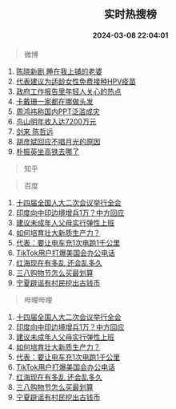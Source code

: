 <div align="center"><h2>实时热搜榜</h2><h4>2024-03-08 22:04:01</h4></div>

> 微博  

1. [陈晓新剧 睡在我上铺的老婆](https://s.weibo.com/weibo?q=%E9%99%88%E6%99%93%E6%96%B0%E5%89%A7%20%E7%9D%A1%E5%9C%A8%E6%88%91%E4%B8%8A%E9%93%BA%E7%9A%84%E8%80%81%E5%A9%86&t=31&band_rank=1&Refer=top)<br />
2. [代表建议为适龄女性免费接种HPV疫苗](https://s.weibo.com/weibo?q=%23%E4%BB%A3%E8%A1%A8%E5%BB%BA%E8%AE%AE%E4%B8%BA%E9%80%82%E9%BE%84%E5%A5%B3%E6%80%A7%E5%85%8D%E8%B4%B9%E6%8E%A5%E7%A7%8DHPV%E7%96%AB%E8%8B%97%23&t=31&band_rank=2&Refer=top)<br />
3. [政府工作报告里年轻人关心的热点](https://s.weibo.com/weibo?q=%23%E6%94%BF%E5%BA%9C%E5%B7%A5%E4%BD%9C%E6%8A%A5%E5%91%8A%E9%87%8C%E5%B9%B4%E8%BD%BB%E4%BA%BA%E5%85%B3%E5%BF%83%E7%9A%84%E7%83%AD%E7%82%B9%23&t=31&band_rank=3&Refer=top)<br />
4. [卡戴珊一家都在哪做头发](https://s.weibo.com/weibo?q=%E5%8D%A1%E6%88%B4%E7%8F%8A%E4%B8%80%E5%AE%B6%E9%83%BD%E5%9C%A8%E5%93%AA%E5%81%9A%E5%A4%B4%E5%8F%91&t=31&band_rank=4&Refer=top)<br />
5. [周鸿祎称国内PPT泛滥成灾](https://s.weibo.com/weibo?q=%23%E5%91%A8%E9%B8%BF%E7%A5%8E%E7%A7%B0%E5%9B%BD%E5%86%85PPT%E6%B3%9B%E6%BB%A5%E6%88%90%E7%81%BE%23&t=31&band_rank=5&Refer=top)<br />
6. [鸟山明年收入达7200万元](https://s.weibo.com/weibo?q=%23%E9%B8%9F%E5%B1%B1%E6%98%8E%E5%B9%B4%E6%94%B6%E5%85%A5%E8%BE%BE7200%E4%B8%87%E5%85%83%23&t=31&band_rank=6&Refer=top)<br />
7. [剑来 陈哲远](https://s.weibo.com/weibo?q=%E5%89%91%E6%9D%A5%20%E9%99%88%E5%93%B2%E8%BF%9C&t=31&band_rank=7&Refer=top)<br />
8. [胡彦斌回应不唱月光的原因](https://s.weibo.com/weibo?q=%23%E8%83%A1%E5%BD%A6%E6%96%8C%E5%9B%9E%E5%BA%94%E4%B8%8D%E5%94%B1%E6%9C%88%E5%85%89%E7%9A%84%E5%8E%9F%E5%9B%A0%23&t=31&band_rank=8&Refer=top)<br />
9. [朴振英坐高铁去哪了](https://s.weibo.com/weibo?q=%23%E6%9C%B4%E6%8C%AF%E8%8B%B1%E5%9D%90%E9%AB%98%E9%93%81%E5%8E%BB%E5%93%AA%E4%BA%86%23&t=31&band_rank=9&Refer=top)<br />

> 知乎  


> 百度  

1. [十四届全国人大二次会议举行全会](https://www.baidu.com/s?wd=%E5%8D%81%E5%9B%9B%E5%B1%8A%E5%85%A8%E5%9B%BD%E4%BA%BA%E5%A4%A7%E4%BA%8C%E6%AC%A1%E4%BC%9A%E8%AE%AE%E4%B8%BE%E8%A1%8C%E5%85%A8%E4%BC%9A&sa=fyb_news&rsv_dl=fyb_news)<br />
2. [印度向中印边境增兵1万？中方回应](https://www.baidu.com/s?wd=%E5%8D%B0%E5%BA%A6%E5%90%91%E4%B8%AD%E5%8D%B0%E8%BE%B9%E5%A2%83%E5%A2%9E%E5%85%B51%E4%B8%87%EF%BC%9F%E4%B8%AD%E6%96%B9%E5%9B%9E%E5%BA%94&sa=fyb_news&rsv_dl=fyb_news)<br />
3. [建议未成年人父母实行弹性上班](https://www.baidu.com/s?wd=%E5%BB%BA%E8%AE%AE%E6%9C%AA%E6%88%90%E5%B9%B4%E4%BA%BA%E7%88%B6%E6%AF%8D%E5%AE%9E%E8%A1%8C%E5%BC%B9%E6%80%A7%E4%B8%8A%E7%8F%AD&sa=fyb_news&rsv_dl=fyb_news)<br />
4. [如何培育壮大新质生产力？](https://www.baidu.com/s?wd=%E5%A6%82%E4%BD%95%E5%9F%B9%E8%82%B2%E5%A3%AE%E5%A4%A7%E6%96%B0%E8%B4%A8%E7%94%9F%E4%BA%A7%E5%8A%9B%EF%BC%9F&sa=fyb_news&rsv_dl=fyb_news)<br />
5. [代表：要让电车充1次电跑1千公里](https://www.baidu.com/s?wd=%E4%BB%A3%E8%A1%A8%EF%BC%9A%E8%A6%81%E8%AE%A9%E7%94%B5%E8%BD%A6%E5%85%851%E6%AC%A1%E7%94%B5%E8%B7%911%E5%8D%83%E5%85%AC%E9%87%8C&sa=fyb_news&rsv_dl=fyb_news)<br />
6. [TikTok用户打爆美国会办公电话](https://www.baidu.com/s?wd=TikTok%E7%94%A8%E6%88%B7%E6%89%93%E7%88%86%E7%BE%8E%E5%9B%BD%E4%BC%9A%E5%8A%9E%E5%85%AC%E7%94%B5%E8%AF%9D&sa=fyb_news&rsv_dl=fyb_news)<br />
7. [红海现在有多乱 还会乱多久](https://www.baidu.com/s?wd=%E7%BA%A2%E6%B5%B7%E7%8E%B0%E5%9C%A8%E6%9C%89%E5%A4%9A%E4%B9%B1+%E8%BF%98%E4%BC%9A%E4%B9%B1%E5%A4%9A%E4%B9%85&sa=fyb_news&rsv_dl=fyb_news)<br />
8. [三八购物节怎么买最划算](https://www.baidu.com/s?wd=%E4%B8%89%E5%85%AB%E8%B4%AD%E7%89%A9%E8%8A%82%E6%80%8E%E4%B9%88%E4%B9%B0%E6%9C%80%E5%88%92%E7%AE%97&sa=fyb_news&rsv_dl=fyb_news)<br />
9. [宁夏辟谣有村民挖出古钱币](https://www.baidu.com/s?wd=%E5%AE%81%E5%A4%8F%E8%BE%9F%E8%B0%A3%E6%9C%89%E6%9D%91%E6%B0%91%E6%8C%96%E5%87%BA%E5%8F%A4%E9%92%B1%E5%B8%81&sa=fyb_news&rsv_dl=fyb_news)<br />

> 哔哩哔哩  

1. [十四届全国人大二次会议举行全会](https://www.baidu.com/s?wd=%E5%8D%81%E5%9B%9B%E5%B1%8A%E5%85%A8%E5%9B%BD%E4%BA%BA%E5%A4%A7%E4%BA%8C%E6%AC%A1%E4%BC%9A%E8%AE%AE%E4%B8%BE%E8%A1%8C%E5%85%A8%E4%BC%9A&sa=fyb_news&rsv_dl=fyb_news)<br />
2. [印度向中印边境增兵1万？中方回应](https://www.baidu.com/s?wd=%E5%8D%B0%E5%BA%A6%E5%90%91%E4%B8%AD%E5%8D%B0%E8%BE%B9%E5%A2%83%E5%A2%9E%E5%85%B51%E4%B8%87%EF%BC%9F%E4%B8%AD%E6%96%B9%E5%9B%9E%E5%BA%94&sa=fyb_news&rsv_dl=fyb_news)<br />
3. [建议未成年人父母实行弹性上班](https://www.baidu.com/s?wd=%E5%BB%BA%E8%AE%AE%E6%9C%AA%E6%88%90%E5%B9%B4%E4%BA%BA%E7%88%B6%E6%AF%8D%E5%AE%9E%E8%A1%8C%E5%BC%B9%E6%80%A7%E4%B8%8A%E7%8F%AD&sa=fyb_news&rsv_dl=fyb_news)<br />
4. [如何培育壮大新质生产力？](https://www.baidu.com/s?wd=%E5%A6%82%E4%BD%95%E5%9F%B9%E8%82%B2%E5%A3%AE%E5%A4%A7%E6%96%B0%E8%B4%A8%E7%94%9F%E4%BA%A7%E5%8A%9B%EF%BC%9F&sa=fyb_news&rsv_dl=fyb_news)<br />
5. [代表：要让电车充1次电跑1千公里](https://www.baidu.com/s?wd=%E4%BB%A3%E8%A1%A8%EF%BC%9A%E8%A6%81%E8%AE%A9%E7%94%B5%E8%BD%A6%E5%85%851%E6%AC%A1%E7%94%B5%E8%B7%911%E5%8D%83%E5%85%AC%E9%87%8C&sa=fyb_news&rsv_dl=fyb_news)<br />
6. [TikTok用户打爆美国会办公电话](https://www.baidu.com/s?wd=TikTok%E7%94%A8%E6%88%B7%E6%89%93%E7%88%86%E7%BE%8E%E5%9B%BD%E4%BC%9A%E5%8A%9E%E5%85%AC%E7%94%B5%E8%AF%9D&sa=fyb_news&rsv_dl=fyb_news)<br />
7. [红海现在有多乱 还会乱多久](https://www.baidu.com/s?wd=%E7%BA%A2%E6%B5%B7%E7%8E%B0%E5%9C%A8%E6%9C%89%E5%A4%9A%E4%B9%B1+%E8%BF%98%E4%BC%9A%E4%B9%B1%E5%A4%9A%E4%B9%85&sa=fyb_news&rsv_dl=fyb_news)<br />
8. [三八购物节怎么买最划算](https://www.baidu.com/s?wd=%E4%B8%89%E5%85%AB%E8%B4%AD%E7%89%A9%E8%8A%82%E6%80%8E%E4%B9%88%E4%B9%B0%E6%9C%80%E5%88%92%E7%AE%97&sa=fyb_news&rsv_dl=fyb_news)<br />
9. [宁夏辟谣有村民挖出古钱币](https://www.baidu.com/s?wd=%E5%AE%81%E5%A4%8F%E8%BE%9F%E8%B0%A3%E6%9C%89%E6%9D%91%E6%B0%91%E6%8C%96%E5%87%BA%E5%8F%A4%E9%92%B1%E5%B8%81&sa=fyb_news&rsv_dl=fyb_news)<br />
